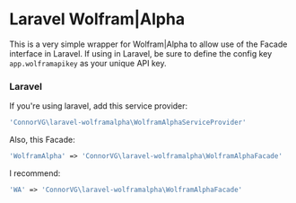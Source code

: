 Laravel Wolfram|Alpha
=====================

This is a very simple wrapper for Wolfram|Alpha to allow use of the Facade interface in Laravel. If using in Laravel, be sure to define the config key `app.wolframapikey` as your unique API key.

### Laravel

If you're using laravel, add this service provider:
```php
'ConnorVG\laravel-wolframalpha\WolframAlphaServiceProvider'
```

Also, this Facade:
```php
'WolframAlpha' => 'ConnorVG\laravel-wolframalpha\WolframAlphaFacade'
```

I recommend:
```php
'WA' => 'ConnorVG\laravel-wolframalpha\WolframAlphaFacade'
```
